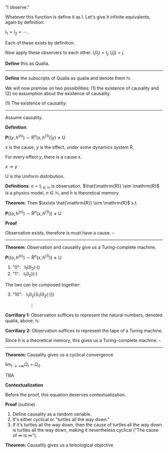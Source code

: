 "I observe."

Whatever this function is define it as $\mathrm{I}$. Let's give it infinite equivalents, again by definition:

$\mathrm{I}_1 = \mathrm{I}_2 = \cdots$.
 
Each of these exists by definition.

Now apply these observers to each other. $\mathrm{I}_i(\mathrm{I}_j) = \mathrm{I}_j, \mathrm{I}_i(j) = j$.

**Define** this as Qualia.

---

**Define** the subscripts of Qualia as qualia and denote them $\mathbb{N}$.

We will now premise on two possibilities: (1) the existence of causality and (2) no assumption about the existence of causality.

(1) The existence of causality:

---

Assume causality.

**Definition**:

$\mathbf{P}((y, h^{(n)}) \sim \mathrm{R}^n(x, h^{(1)}) \vert y) \neq \mathrm{U}$

$x$ is the cause, $y$ is the effect, under some dynamics system $\mathrm{R}$.

For every effect $y$, there is a cause $x$.

$x \rightarrow y$

$\mathrm{U}$ is the Uniform distribution.

**Definitions**: $o = \mathrm{I}_{i \in \mathbb{N}}$ is observation, $\hat{\mathrm{R}} \sim \mathrm{R}$ is a physics model, $n \in \mathbb{N}$, and $h$ is theoretical memory.

**Theorem**: Then $\exists \hat{\mathrm{R}} \sim \mathrm{R}$ s.t.

$\mathbf{P}((o, h^{(n)}) \sim \mathrm{\hat{R}}^n(x, h^{(1)})) \neq \mathrm{U}$

**Proof**

Observation exists, therefore is must have a cause. $\square$

---

**Theorem**: Observation and causality give us a Turing-complete machine.

$\mathbf{P}((o, h^{(n)}) \sim \mathrm{\hat{R}}^n(x, h^{(1)})) \neq \mathrm{U}$

1. "0": &nbsp; $\mathrm{I_1}((\mathrm{I_2}(\cdot))$
2. "1": &nbsp; $\mathrm{I_1}(\mathrm{I_2})(\cdot)$

The two can be composed together:

3. "10": &nbsp; $\mathrm{I_1}(\mathrm{I_2})(\mathrm{I_1}((\mathrm{I_2}(\cdot)))$

&nbsp;&nbsp;&nbsp;&nbsp;&nbsp;&nbsp;&nbsp;&nbsp;&nbsp;&nbsp;&nbsp;&nbsp;&nbsp;&nbsp;&nbsp;&nbsp;&nbsp;&nbsp;&nbsp; $\vdots$

**Corrillary 1:** Observation suffices to represent the natural numbers, denoted qualia, above, $\mathbb{N}$.

**Corrillary 2:** Observation suffices to represent the tape of a Turing machine.

Since $h$ is a theoretical memory, this gives us a Turing-complete machine. $\square$

---

**Theorem:** Causality gives us a cyclical convergence

$\lim_{t \to +\infty} \Omega_t = \Omega_0$

TBA

**Contextualization**

Before the proof, this equation deserves contextualization.

**Proof** (outline)

1. Define causality as a random variable.
2. It's either cyclical or "turtles all the way down."
3. If it's turtles all the way down, then the cause of turtles all the way down is turtles all the way down, making it nevertheless cyclical ("The cause of $\infty$ is $\infty$").

**Theorem:** Causality gives us a teleological objective
